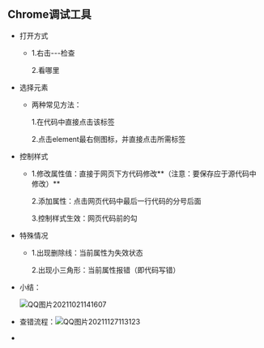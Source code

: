 ## Chrome调试工具

- 打开方式

  - 1.右击---检查

    2.看哪里

- 选择元素

  - 两种常见方法：

    1.在代码中直接点击该标签

    2.点击element最右侧图标，并直接点击所需标签

- 控制样式

  - 1.修改属性值：直接于网页下方代码修改**（注意：要保存应于源代码中修改）**

    2.添加属性：点击网页代码中最后一行代码的分号后面

    3.控制样式生效：网页代码前的勾

- 特殊情况

  - 1.出现删除线：当前属性为失效状态

    2.出现小三角形：当前属性报错（即代码写错）

- 小结：

  ![QQ图片20211021141607](C:\Users\ZZY\Desktop\学习资料\markdown插图\QQ图片20211021141607.png)

- 查错流程：![QQ图片20211127113123](C:\Users\ZZY\Desktop\学习资料\markdown插图\QQ图片20211127113123.png)

  

- 